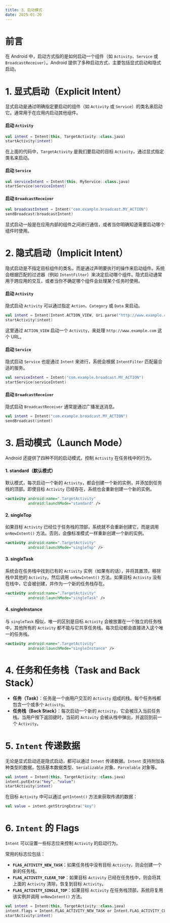 ```yaml
---
title: 3、启动模式
date: 2025-01-20
---
```


# 前言

在 Android 中，启动方式指的是如何启动一个组件（如 `Activity`、`Service` 或 `BroadcastReceiver`）。Android 提供了多种启动方式，主要包括显式启动和隐式启动。

# 1. **显式启动（Explicit Intent）**

显式启动是通过明确指定要启动的组件（如 `Activity` 或 `Service`）的类名来启动它。通常用于在应用内启动其他组件。

#### 启动 `Activity`

```kotlin
val intent = Intent(this, TargetActivity::class.java)
startActivity(intent)
```

在上面的代码中，`TargetActivity` 是我们要启动的目标 `Activity`，通过显式指定类名来启动。

#### 启动 `Service`

```kotlin
val serviceIntent = Intent(this, MyService::class.java)
startService(serviceIntent)
```

#### 启动 `BroadcastReceiver`

```kotlin
val broadcastIntent = Intent("com.example.broadcast.MY_ACTION")
sendBroadcast(broadcastIntent)
```

显式启动一般是在应用内部的组件之间进行通信，或者当你明确知道需要启动哪个组件时使用。

# 2. **隐式启动（Implicit Intent）**

隐式启动是不指定目标组件的类名，而是通过声明要执行的操作来启动组件。系统会根据匹配的过滤器（例如 `IntentFilter`）来决定启动哪个组件。隐式启动通常用于跨应用的交互，或者当你不确定哪个组件会处理某个任务时使用。

#### 启动 `Activity`

隐式启动 `Activity` 可以通过指定 `Action`、`Category` 或 `Data` 来启动。

```kotlin
val intent = Intent(Intent.ACTION_VIEW, Uri.parse("http://www.example.com"))
startActivity(intent)
```

这里通过 `ACTION_VIEW` 启动一个 `Activity`，来处理 `http://www.example.com` 这个 URL。

#### 启动 `Service`

隐式启动 `Service` 也是通过 `Intent` 来进行，系统会根据 `IntentFilter` 匹配最合适的服务。

```kotlin
val serviceIntent = Intent("com.example.broadcast.MY_ACTION")
startService(serviceIntent)
```

#### 启动 `BroadcastReceiver`

隐式启动 `BroadcastReceiver` 通常是通过广播发送消息。

```kotlin
val intent = Intent("com.example.broadcast.MY_ACTION")
sendBroadcast(intent)
```

# 3. **启动模式（Launch Mode）**

Android 还提供了四种不同的启动模式，控制 `Activity` 在任务栈中的行为。

#### 1. **standard（默认模式）**

默认模式，每次启动一个新的 `Activity`，都会创建一个新的实例，并添加到任务栈的顶部。即使目标 `Activity` 已经存在，系统也会重新创建一个新的实例。

```xml
<activity android:name=".TargetActivity"
          android:launchMode="standard" />
```

#### 2. **singleTop**

如果目标 `Activity` 已经位于任务栈的顶部，系统就不会重新创建它，而是调用 `onNewIntent()` 方法。否则，会像标准模式一样重新创建一个新的实例。

```xml
<activity android:name=".TargetActivity"
          android:launchMode="singleTop" />
```

#### 3. **singleTask**

系统会在任务栈中找到已有的 `Activity` 实例（如果有的话），并将其置顶，移除栈中其他的 `Activity`，然后调用 `onNewIntent()` 方法。如果目标 `Activity` 没有在栈中，它会被创建，并作为一个新的任务栈存在。

```xml
<activity android:name=".TargetActivity"
          android:launchMode="singleTask" />
```

#### 4. **singleInstance**

与 `singleTask` 相似，唯一的区别是目标 `Activity` 会被放置在一个独立的任务栈中，其他所有的 `Activity` 都不能与它共享任务栈。每次启动都会直接进入这个唯一的任务栈。

```xml
<activity android:name=".TargetActivity"
          android:launchMode="singleInstance" />
```

# 4. **任务和任务栈（Task and Back Stack）**

- **任务（Task）**：任务是一个由用户交互的 `Activity` 组成的栈。每个任务栈都包含一个或多个 `Activity`。
- **任务栈（Back Stack）**：每次启动一个新的 `Activity`，它会被压入当前任务栈。当用户按下返回键时，当前的 `Activity` 会被从栈中弹出，并返回到前一个 `Activity`。

# 5. **`Intent` 传递数据**

无论是显式启动还是隐式启动，都可以通过 `Intent` 传递数据。`Intent` 支持附加各种类型的数据，包括基本数据类型、`Serializable` 对象、`Parcelable` 对象等。

```kotlin
val intent = Intent(this, TargetActivity::class.java)
intent.putExtra("key", "value")
startActivity(intent)
```

在目标 `Activity` 中可以通过 `getIntent()` 方法来获取传递的数据：

```kotlin
val value = intent.getStringExtra("key")
```

# 6. **`Intent` 的 Flags**

`Intent` 可以设置一些标志位来控制 `Activity` 的启动行为。

常用的标志位包括：

- **`FLAG_ACTIVITY_NEW_TASK`**：如果任务栈中没有目标 `Activity`，则会创建一个新的任务栈。
- **`FLAG_ACTIVITY_CLEAR_TOP`**：如果目标 `Activity` 已经在任务栈中，则会将其上面的 `Activity` 清除，恢复到目标 `Activity`。
- **`FLAG_ACTIVITY_SINGLE_TOP`**：如果目标 `Activity` 在任务栈顶部，系统将复用该实例并调用 `onNewIntent()` 方法。

```kotlin
val intent = Intent(this, TargetActivity::class.java)
intent.flags = Intent.FLAG_ACTIVITY_NEW_TASK or Intent.FLAG_ACTIVITY_CLEAR_TOP
startActivity(intent)
```
